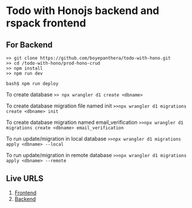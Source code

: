 # Todo with Honojs backend and rspack frontend

## For Backend

```
>> git clone https://github.com/boyepanthera/todo-with-hono.git
>> cd /todo-with-hono/prod-hono-crud
>> npm install
>> npm run dev
```

```
bash$ npm run deploy
```

To create database
`>> npx wrangler d1 create <dbname>`

To create database migration file named init
`>>npx wrangler d1 migrations create <dbname> init`

To create database migration named email_verification
`>>npx wrangler d1 migrations create <dbname> email_verification`

To run update/migration in local database
`>>npx wrangler d1 migrations apply <dbname> --local`

To run update/migration in remote database
`>>npx wrangler d1 migrations apply <dbname> --remote`

## Live URLS

1. [Frontend](https://honotodo.netlify.app/)
2. [Backend](https://prod-hono-crud.sellaboye.workers.dev/)
